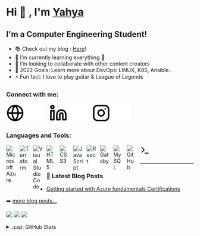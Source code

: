 # Hi 👋 , I'm [Yahya] 

<!-- [![YouTube Channel Subscribers](https://img.shields.io/youtube/channel/subscribers/UCDCHcqyeQgJ-jVSd6VJkbCw?logo=youtube&logoColor=red&style=for-the-badge)][youtube]
[![Website](https://img.shields.io/website?label=here.com&style=for-the-badge&url=https%3A%2F%2Fcodestackr.com)](https://yahya-abulhaj.com)
[![Twitter Follow](https://img.shields.io/twitter/follow/codeSTACKr?color=1DA1F2&logo=twitter&style=for-the-badge)](https://twitter.com/...)

[![Visual Studio Marketplace Rating (Stars)](https://img.shields.io/visual-studio-marketplace/stars/-theme?label=codeSTACKr%20VS%20Code%20Theme&logo=visualstudiocode&logoColor=ff652f&style=for-the-badge)](https://marketplace.visualstudio.com/items?itemName=theme) -->



## I'm a Computer Engineering Student!

- 📚 Check out my blog : [Here]!
- 🌱 I’m currently learning everything 🤣
- 👯 I’m looking to collaborate with other content creators
- 🥅 2022 Goals: Learn more about DevOps: LINUX, K8S, Ansible.. 
- ⚡ Fun fact: I love to play guitar & League of Legends
<!-- - 😻 Check out the NFT collection I created: [CodeCats](https://opensea.io/collection/codecats?search[sortAscending]=true&search[sortBy]=PRICE&search[toggles][0]=BUY_NOW) -->

### Connect with me:

[![website](./img/globe-light.svg)](https://yahya-abulhaj.com#gh-light-mode-only)
[![website](./img/globe-dark.svg)](https://yahya-abulhaj.com#gh-dark-mode-only)
&nbsp;&nbsp;
[![website](./img/linkedin-light.svg)](https:www.linkedin.com/in/yahya-abulhaj)
[![website](./img/linkedin-dark.svg)](https:www.linkedin.com/in/yahya-abulhaj#gh-dark-mode-only)
&nbsp;&nbsp;
[![website](./img/instagram-light.svg)](https://www.instagram.com/yahya_abulhaj#gh-light-mode-only)
[![website](./img/instagram-dark.svg)](https://www.instagram.com/yahya_abulhaj#gh-dark-mode-only)

<!-- &nbsp;&nbsp;
[![website](./img/youtube-light.svg)](https://youtube.com/..#gh-light-mode-only)
[![website](./img/youtube-dark.svg)](https://youtube.com/..#gh-dark-mode-only)
&nbsp;&nbsp;
[![website](./img/twitter-light.svg)](https://twitter.com/......#gh-light-mode-only)
[![website](./img/twitter-dark.svg)](https://twitter.com/....#gh-dark-mode-only) -->


### Languages and Tools:
<img align="left" alt="Microsoft Azure" width="26px" src="https://cdn.worldvectorlogo.com/logos/azure-1.svg" style="padding-right:10px;" />
<img align="left" alt="Terraform" width="26px" src="https://cdn.worldvectorlogo.com/logos/terraform-enterprise.svg" style="padding-right:10px;" />
<img align="left" alt="Visual Studio Code" width="26px" src="https://cdn.jsdelivr.net/gh/devicons/devicon/icons/vscode/vscode-original.svg" style="padding-right:10px;" />
<img align="left" alt="HTML5" width="26px" src="https://cdn.jsdelivr.net/gh/devicons/devicon/icons/html5/html5-original.svg" style="padding-right:10px;" />
<img align="left" alt="CSS3" width="26px" src="https://cdn.jsdelivr.net/gh/devicons/devicon/icons/css3/css3-original.svg" style="padding-right:10px;" />
<img align="left" alt="JavaScript" width="26px" src="https://cdn.jsdelivr.net/gh/devicons/devicon/icons/javascript/javascript-original.svg" style="padding-right:10px;" />
<img align="left" alt="React" width="26px" src="https://cdn.jsdelivr.net/gh/devicons/devicon/icons/react/react-original.svg" style="padding-right:10px;" />
<img align="left" alt="Gatsby" width="26px" src="https://cdn.jsdelivr.net/gh/devicons/devicon/icons/gatsby/gatsby-original.svg" style="padding-right:10px;" />
<img align="left" alt="MySQL" width="26px" src="https://cdn.jsdelivr.net/gh/devicons/devicon/icons/mysql/mysql-original.svg" style="padding-right:10px;" />
<img align="left" alt="GitHub" width="26px" src="https://user-images.githubusercontent.com/3369400/139447912-e0f43f33-6d9f-45f8-be46-2df5bbc91289.png" style="padding-right:10px;" />
<img align="left" alt="Terminal" width="26px" src="./img/terminal-light.svg" />


<!-- [<img align="left" alt="Node.js" width="26px" src="https://cdn.jsdelivr.net/gh/devicons/devicon/icons/nodejs/nodejs-original.svg" style="padding-right:10px;" />][]

[<img align="left" alt="MongoDB" width="26px" src="https://cdn.jsdelivr.net/gh/devicons/devicon/icons/mongodb/mongodb-original.svg" style="padding-right:10px;" />][]

[<img align="left" alt="Git" width="26px" src="https://cdn.jsdelivr.net/gh/devicons/devicon/icons/git/git-original.svg" style="padding-right:10px;" />][]


[<img align="left" alt="Terminal" width="26px" src="./img/terminal-light.svg" />](https://www.youtube.com/playlist?list=PLkwxH9e_vrAJ0WbEsFA9W3I1W-g_BTsbt#gh-light-mode-only)
[<img align="left" alt="Terminal" width="26px" src="./img/terminal-dark.svg" />](https://www.youtube.com/playlist?list=PLkwxH9e_vrAJ0WbEsFA9W3I1W-g_BTsbt#gh-dark-mode-only)
 -->
<br />
<br />

<!-- 
planning on
### 📺 Latest YouTube Videos


- [title](https://www.youtube.com/watch?)
- [title](https://www.youtube.com/watch?)
- [title](https://www.youtube.com/watch?)
- [title](https://www.youtube.com/watch?)
- [title](https://www.youtube.com/watch?)
<!-- YOUTUBE:END -->
<!-- 
➡️ [more videos...](https://youtube.com/)
 -->

---

### 📕 Latest Blog Posts

<!-- BLOG-POST-LIST:START -->
- [Getting started with Azure fundamentals Certifications](https://yahya-abulhaj.hashnode.dev/getting-started-with-azure-fundamentals-certifications)

<!-- BLOG-POST-LIST:END -->

➡️ [more blog posts...](https://yahya-abulhaj.hashnode.dev)

![](https://raw.githubusercontent.com/Y4HYA4/Y4HYA4/master/profile-summary-card-output/solarized_dark/0-profile-details.svg)
![](https://raw.githubusercontent.com/Y4HYA4/Y4HYA4/master/profile-summary-card-output/github_dark/1-repos-per-language.svg)
![](https://raw.githubusercontent.com/Y4HYA4/Y4HYA4/master/profile-summary-card-output/github_dark/2-most-commit-language.svg)


<details>
  <summary>:zap: GitHub Stats</summary>

  <img align="left" alt="Y4HYA4's GitHub Stats" src="https://github-readme-stats.vercel.app/api?username=Y4HYA4&show_icons=true&hide_border=false&title_color=ff652f&icon_color=FFE400&bg_color=09131B&text_color=ffffff&border_color=0c1a25" />
<!--
</details>

<details>
   <summary>:zap: Recent GitHub Activity</summary>
   <!--START_SECTION:activity-->

   <!--END_SECTION:activity

   </details>
   
   -->





[website]: https://www.yahya-abulhaj.com
[Here]: https://www.yahya-abulhaj.com
[Yahya]: https://www.yahya-abulhaj.com
[twitter]: https://twitter.com/
[youtube]: https://youtube.com/
[instagram]: https://www.instagram.com/yahya_abulhaj
[linkedin]: www.linkedin.com/in/yahya-abulhaj
[webdevplaylist]: https://www.youtube.com/playlist?...............

